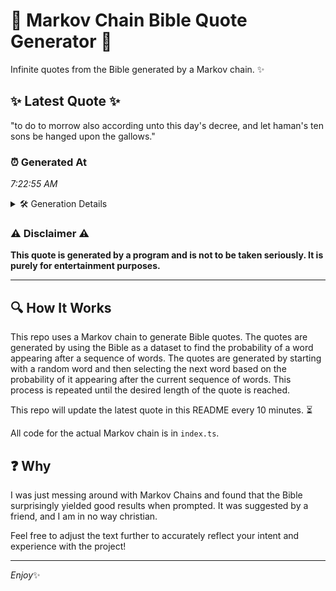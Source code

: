 # 📖 Markov Chain Bible Quote Generator 📖

Infinite quotes from the Bible generated by a Markov chain. ✨

## ✨ Latest Quote ✨
"to do to morrow also according unto this day's decree, and let haman's ten sons be hanged upon the gallows."

### ⏰ Generated At
*7:22:55 AM*

<details>
    <summary>🛠️ Generation Details</summary>
    <p>
        <strong>🌱 Seed:</strong> to<br>
        <strong>🔄 Iterations:</strong> 19<br>
        <strong>📜 Context History:</strong><br>[ to ]: do<br>[ to, do ]: to<br>[ to, do, to ]: morrow<br>[ to, do, to, morrow ]: also<br>[ to, do, to, morrow, also ]: according<br>[ to, do, to, morrow, also, according ]: unto<br>[ do, to, morrow, also, according, unto ]: this<br>[ to, morrow, also, according, unto, this ]: day's<br>[ morrow, also, according, unto, this, day's ]: decree,<br>[ also, according, unto, this, day's, decree, ]: and<br>[ according, unto, this, day's, decree,, and ]: let<br>[ unto, this, day's, decree,, and, let ]: haman's<br>[ this, day's, decree,, and, let, haman's ]: ten<br>[ day's, decree,, and, let, haman's, ten ]: sons<br>[ decree,, and, let, haman's, ten, sons ]: be<br>[ and, let, haman's, ten, sons, be ]: hanged<br>[ let, haman's, ten, sons, be, hanged ]: upon<br>[ haman's, ten, sons, be, hanged, upon ]: the<br>[ ten, sons, be, hanged, upon, the ]: gallows.<br>
    </p>
</details>

### ⚠️ Disclaimer ⚠️
**This quote is generated by a program and is not to be taken seriously. It is purely for entertainment purposes.**

---

## 🔍 How It Works

This repo uses a Markov chain to generate Bible quotes. The quotes are generated by using the Bible as a dataset to find the probability of a word appearing after a sequence of words. The quotes are generated by starting with a random word and then selecting the next word based on the probability of it appearing after the current sequence of words. This process is repeated until the desired length of the quote is reached.

This repo will update the latest quote in this README every 10 minutes. ⏳

All code for the actual Markov chain is in `index.ts`.

## ❓ Why

I was just messing around with Markov Chains and found that the Bible surprisingly yielded good results when prompted. 
It was suggested by a friend, and I am in no way christian.

Feel free to adjust the text further to accurately reflect your intent and experience with the project!

---

*Enjoy*✨
